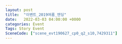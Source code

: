 ```yaml
---
layout: post
title:  "이벤트_2019여름_엔딩"
date:   2022-03-03 04:00:00 +0000
categories: Event
Tags: Story Event
SceneCode: ["scene_evt190627_cp0_q2_s10,7429311"]
---
```

